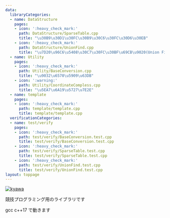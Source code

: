 ```yaml
---
data:
  libraryCategories:
  - name: DataStructure
    pages:
    - icon: ':heavy_check_mark:'
      path: DataStructure/SparseTable.cpp
      title: "\u30B9\u30D1\u30FC\u30B9\u30C6\u30FC\u30D6\u30EB"
    - icon: ':heavy_check_mark:'
      path: DataStructure/UnionFind.cpp
      title: "\u7D20\u96C6\u5408\u30C7\u30FC\u30BF\u69CB\u9020(Union Find)"
  - name: Utility
    pages:
    - icon: ':heavy_check_mark:'
      path: Utility/BaseConversion.cpp
      title: "\u9032\u6570\u5909\u63DB"
    - icon: ':warning:'
      path: Utility/CoordinateCompless.cpp
      title: "\u5EA7\u6A19\u5727\u7E2E"
  - name: template
    pages:
    - icon: ':heavy_check_mark:'
      path: template/template.cpp
      title: template/template.cpp
  verificationCategories:
  - name: test/verify
    pages:
    - icon: ':heavy_check_mark:'
      path: test/verify/BaseConversion.test.cpp
      title: test/verify/BaseConversion.test.cpp
    - icon: ':heavy_check_mark:'
      path: test/verify/SparseTable.test.cpp
      title: test/verify/SparseTable.test.cpp
    - icon: ':heavy_check_mark:'
      path: test/verify/UnionFind.test.cpp
      title: test/verify/UnionFind.test.cpp
layout: toppage
---
```

[![kyawa](https://img.shields.io/endpoint?url=https%3A%2F%2Fatcoder-badges.now.sh%2Fapi%2Fatcoder%2Fjson%2Fkyawa)](https://atcoder.jp/users/kyawa)

競技プログラミング用のライブラリです

gcc c++17 で動きます
